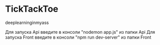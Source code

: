 # TickTackToe
deeplearninginmyass

Для запуска Api введите в консоли "nodemon app.js" из папки Api
Для запуска Front введите в консоли "npm run dev-server" из папки Front
